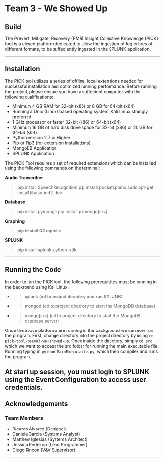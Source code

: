 # Team 3 - We Showed Up

## Build

The Prevent, Mitigate, Recovery (PMR) Insight Collective Knowledge (PICK) tool is a closed platform dedicated to allow the ingestion of log entires of different formats, to be suffeciently ingested in the SPLUNK application.

---

## Installation

The PICK tool utilizes a series of offline, local extensions needed for successful installation and optimized running performance. Before running the project, please ensure you have a suffecient computer with the following qualifications:

- Minimum 4 GB RAM for 32-bit (x86) or 8 GB for 64-bit (x64)
- Running a Unix (Linux) based operating system, Kali Linux strongly preferred
- 1 GHz processor or faster 32-bit (x86) or 64-bit (x64)
- Minimum 16 GB of hard disk drive space for 32-bit (x86) or 20 GB for 64-bit (x64)
- Python version 2.7 or Higher
- Pip or Pip3 (for extension installations)
- MongoDB Application
- SPLUNK Application

The PICK Tool requires a set of required extensions which can be installed using the following commands on the terminal:

**Audio Transcriber**

> pip install SpeechRecognition
> pip install pocketsphinx
> sudo apt-get install libasound2-dev

**Database**

> pip install pymongo
> pip install pymongo[srv]

**Graphing**

> pip intstall QGraphViz

**SPLUNK**

> pip install splunk-python-sdk

---

## Running the Code

In order to run the PICK tool, the following prerequisites must be running in the backround using Kali Linux:

- > splunk (cd to project directory and run SPLUNK)
- > mongod (cd to project directory to start the MongoDB database)
- > mongo[srv] (cd to project directory to start the MongoDB database server)

Once the above platforms are running in the background we can now run the program. First, change directory into the project directory by using ```cd pick-tool-team03-we-showed-up```. Once inside the directory, simply ```cd src``` which we want to access the src folder for running the main executable file. Running typing in ```python MainExecutable.py```, which then compiles and runs the program.

At start up session, you must login to SPLUNK using the Event Configuration to access user credentials.
---

## Acknowledgements

### Team Members
* Ricardo Alvarez (Designer)
* Daniela Garcia (Systems Analyst)
* Matthew Iglesias (Systems Architect)
* Jessica Redekop (Lead Programmer)
* Diego Rincon (V&V Supervisor)
---
